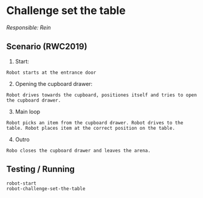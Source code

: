 # Challenge set the table

_Responsible: Rein_

## Scenario (RWC2019)

1. Start:

```
Robot starts at the entrance door
```

2. Opening the cupboard drawer:

```
Robot drives towards the cupboard, positiones itself and tries to open the cupboard drawer.
```

3. Main loop

```
Robot picks an item from the cupboard drawer. Robot drives to the table. Robot places item at the correct position on the table.
```

4. Outro

```
Robo closes the cupboard drawer and leaves the arena.
```

## Testing / Running

```
robot-start
robot-challenge-set-the-table
```
